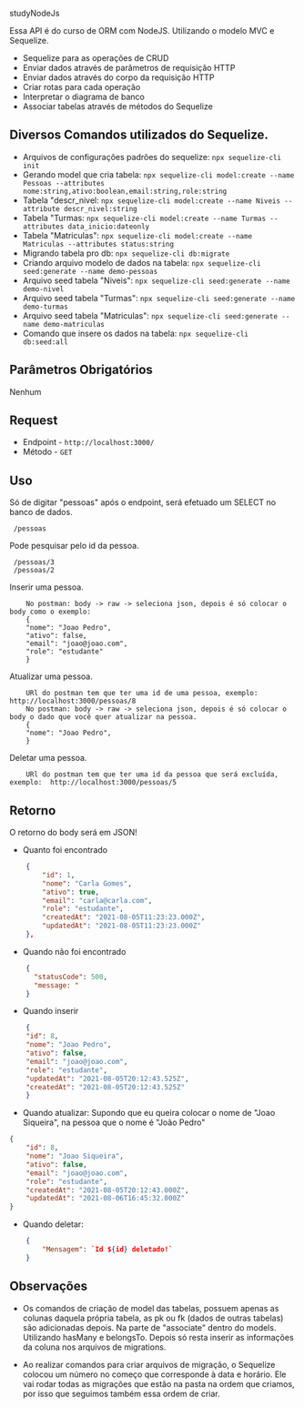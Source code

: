  studyNodeJs

Essa API é do curso de ORM com NodeJS. Utilizando o modelo MVC e Sequelize.
 - Sequelize para as operações de CRUD
 - Enviar dados através de parâmetros de requisição HTTP
 - Enviar dados através do corpo da requisição HTTP
 - Criar rotas para cada operação
 - Interpretar o diagrama de banco
 - Associar tabelas através de métodos do Sequelize


## Diversos Comandos utilizados do Sequelize.
- Arquivos de configurações padrões do sequelize: `npx sequelize-cli init`
- Gerando model que cria tabela: `npx sequelize-cli model:create --name Pessoas --attributes nome:string,ativo:boolean,email:string,role:string `
- Tabela "descr_nivel: `npx sequelize-cli model:create --name Niveis --attribute descr_nivel:string`
- Tabela "Turmas: `npx sequelize-cli model:create --name Turmas --attributes data_inicio:dateonly `
- Tabela "Matriculas": `npx sequelize-cli model:create --name Matriculas --attributes status:string       ` 
- Migrando tabela pro db: `npx sequelize-cli db:migrate`
- Criando arquivo modelo de dados na tabela: `npx sequelize-cli seed:generate --name demo-pessoas` 
- Arquivo seed tabela "Niveis": `npx sequelize-cli seed:generate --name demo-nivel `
- Arquivo seed tabela "Turmas": `npx sequelize-cli seed:generate --name demo-turmas`
- Arquivo seed tabela "Matriculas": `npx sequelize-cli seed:generate --name demo-matriculas`
- Comando que insere os dados na tabela: `npx sequelize-cli db:seed:all`

## Parâmetros Obrigatórios

Nenhum
## Request

- Endpoint - `http://localhost:3000/`
- Método - `GET`

## Uso
Só de digitar "pessoas" após o endpoint, será efetuado um SELECT no banco de dados.
```
 /pessoas
```

Pode pesquisar pelo id da pessoa.
```
 /pessoas/3
 /pessoas/2
```

Inserir uma pessoa.
```
    No postman: body -> raw -> seleciona json, depois é só colocar o body como o exemplo: 
    {
    "nome": "Joao Pedro",
    "ativo": false,
    "email": "joao@joao.com",
    "role": "estudante"
    }
```

Atualizar uma pessoa.
```
    URl do postman tem que ter uma id de uma pessoa, exemplo:  http://localhost:3000/pessoas/8
    No postman: body -> raw -> seleciona json, depois é só colocar o body o dado que você quer atualizar na pessoa.
    {
    "nome": "Joao Pedro",
    }
```

Deletar uma pessoa.
```
    URl do postman tem que ter uma id da pessoa que será excluída, exemplo:  http://localhost:3000/pessoas/5
```

## Retorno

O retorno do body será em JSON!

- Quanto foi encontrado
```json
    {
        "id": 1,
        "nome": "Carla Gomes",
        "ativo": true,
        "email": "carla@carla.com",
        "role": "estudante",
        "createdAt": "2021-08-05T11:23:23.000Z",
        "updatedAt": "2021-08-05T11:23:23.000Z"
    },
```

- Quando não foi encontrado
```json
    {
      "statusCode": 500,
      "message: "
    }
```

- Quando inserir
```json
    {
    "id": 8,
    "nome": "Joao Pedro",
    "ativo": false,
    "email": "joao@joao.com",
    "role": "estudante",
    "updatedAt": "2021-08-05T20:12:43.525Z",
    "createdAt": "2021-08-05T20:12:43.525Z"
    }
```


- Quando atualizar:
Supondo que eu queira colocar o nome de "Joao Siqueira", na pessoa que o nome é "João Pedro"
```json
{
    "id": 8,
    "nome": "Joao Siqueira",
    "ativo": false,
    "email": "joao@joao.com",
    "role": "estudante",
    "createdAt": "2021-08-05T20:12:43.000Z",
    "updatedAt": "2021-08-06T16:45:32.000Z"
}
```

- Quando deletar:

```json
    {
        "Mensagem": `Id ${id} deletado!` 
    }
```


## Observações

- Os comandos de criação de model das tabelas, possuem apenas as colunas daquela própria tabela, as pk ou fk (dados de outras tabelas) são adicionadas depois. Na parte de "associate" dentro do models. Utilizando hasMany e belongsTo. Depois só resta inserir as informações da coluna nos arquivos de migrations.


- Ao realizar comandos para criar arquivos de migração, o Sequelize colocou um número no começo que corresponde à data e horário. Ele vai rodar todas as migrações que estão na pasta na ordem que criamos, por isso que seguimos também essa ordem de criar.